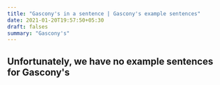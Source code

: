 ```yaml
---
title: "Gascony's in a sentence | Gascony's example sentences"
date: 2021-01-20T19:57:50+05:30
draft: falses
summary: "Gascony's"
---
```

## Unfortunately, we have no example sentences for Gascony's                 
